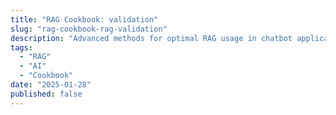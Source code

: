 ```yaml
---
title: "RAG Cookbook: validation"
slug: "rag-cookbook-rag-validation"
description: "Advanced methods for optimal RAG usage in chatbot applications"
tags:
  - "RAG"
  - "AI"
  - "Cookbook"
date: "2025-01-28"
published: false
---
```

